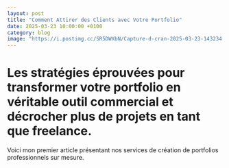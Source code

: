 ```yaml
---
layout: post
title: "Comment Attirer des Clients avec Votre Portfolio"
date: 2025-03-23 10:00:00 +0100
category: blog
image: "https://i.postimg.cc/SR5DWXbN/Capture-d-cran-2025-03-23-143234.png"
---
```


# Les stratégies éprouvées pour transformer votre portfolio en véritable outil commercial et décrocher plus de projets en tant que freelance.

Voici mon premier article présentant nos services de création de portfolios professionnels sur mesure.
